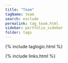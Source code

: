 ```yaml
---
title: "Team"
tagName: team
search: exclude
permalink: tag_team.html
sidebar: portfolio_sidebar
folder: tags
---
```

{% include taglogic.html %}

{% include links.html %}

